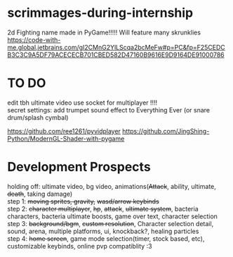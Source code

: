 # scrimmages-during-internship
2d Fighting name made in PyGame!!!!!
Will feature many skrunklies  
https://code-with-me.global.jetbrains.com/gI2CMnG2YlLScqa2bcMeFw#p=PC&fp=F25CEDCB3C3C9A5DF79ACECECB701CBED582D47160B9616E9D9164DE91000786  

# TO DO
edit tbh ultimate video 
use socket for multiplayer !!!!  
secret settings: add trumpet sound effect to Everything Ever (or snare drum/splash cymbal)  

https://github.com/ree1261/pyvidplayer
https://github.com/JingShing-Python/ModernGL-Shader-with-pygame

# Development Prospects
holding off: ultimate video, bg video, animations(~~Attack~~, ability, ultimate, ~~death~~, taking damage)  
step 1: ~~moving sprites, gravity,~~ ~~wasd/arrow keybinds~~  
step 2: ~~character multiplayer~~, ~~hp~~, ~~attack~~, ~~ultimate system~~, bacteria characters, bacteria ultimate boosts,  game over text, character selection  
step 3: ~~background/bgm~~, ~~custom resolution~~, Character selection detail, sound, arena, multiple platforms, ui, knockback?, healing particles  
step 4: ~~home screen~~, game mode selection(timer, stock based, etc), customizable keybinds, online pvp compatiblity :3
